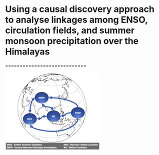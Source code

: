 # Using a causal discovery approach to analyse linkages among ENSO, circulation fields, and summer monsoon precipitation over the Himalayas
============================

<a><img src='plots/causal_diagram.png' alt='image' width=60% align='center'/></a>